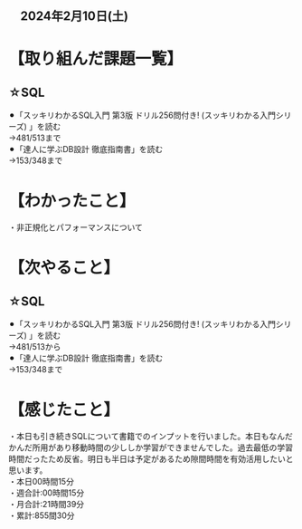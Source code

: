 ## 　2024年2月10日(土)
# 【取り組んだ課題一覧】
## ☆SQL
⚫︎「スッキリわかるSQL入門 第3版 ドリル256問付き! (スッキリわかる入門シリーズ) 」を読む<br>
→481/513まで<br>
⚫︎「達人に学ぶDB設計 徹底指南書」を読む<br>
→153/348まで<br>
# 【わかったこと】
・非正規化とパフォーマンスについて<br>
# 【次やること】
## ☆SQL
⚫︎「スッキリわかるSQL入門 第3版 ドリル256問付き! (スッキリわかる入門シリーズ) 」を読む<br>
→481/513から<br>
⚫︎「達人に学ぶDB設計 徹底指南書」を読む<br>
→153/348まで<br>
# 【感じたこと】
・本日も引き続きSQLについて書籍でのインプットを行いました。本日もなんだかんだ所用があり移動時間の少ししか学習ができませんでした。過去最低の学習時間だったため反省。明日も半日は予定があるため隙間時間を有効活用したいと思います。<br>
・本日00時間15分<br>
・週合計:00時間15分<br>
・月合計:21時間39分<br>
・累計:855間30分<br>
